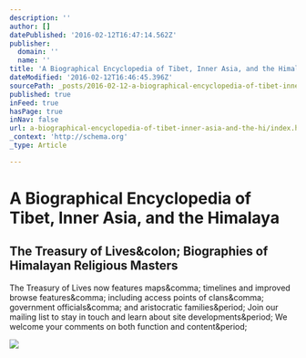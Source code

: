 ```yaml
---
description: ''
author: []
datePublished: '2016-02-12T16:47:14.562Z'
publisher:
  domain: ''
  name: ''
title: 'A Biographical Encyclopedia of Tibet, Inner Asia, and the Himalaya'
dateModified: '2016-02-12T16:46:45.396Z'
sourcePath: _posts/2016-02-12-a-biographical-encyclopedia-of-tibet-inner-asia-and-the-hi.md
published: true
inFeed: true
hasPage: true
inNav: false
url: a-biographical-encyclopedia-of-tibet-inner-asia-and-the-hi/index.html
_context: 'http://schema.org'
_type: Article

---
```

# A Biographical Encyclopedia of Tibet, Inner Asia, and the Himalaya

<article style=""><h1>The Treasury of Lives&amp;colon; Biographies of Himalayan Religious Masters</h1><p>The Treasury of Lives now features maps&amp;comma; timelines and improved browse features&amp;comma; including access points of clans&amp;comma; government officials&amp;comma; and aristocratic families&amp;period; Join our mailing list to stay in touch and learn about site developments&amp;period; We welcome your comments on both function and content&amp;period;</p><img src="http://treasuryoflives.org/uploads/person/13512/1164%20king.jpg" /></article>